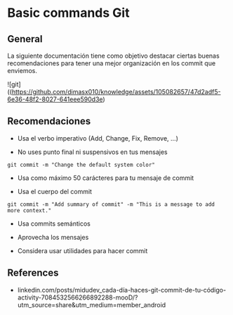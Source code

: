 # Basic commands Git

## General

La siguiente documentación tiene como objetivo destacar ciertas buenas recomendaciones para tener una mejor organización en los commit que enviemos. 

![git]((https://github.com/dimasx010/knowledge/assets/105082657/47d2adf5-6e36-48f2-8027-641eee590d3e)

## Recomendaciones

-  Usa el verbo imperativo (Add, Change, Fix, Remove, …) 

-  No uses punto final ni suspensivos en tus mensajes
```git
git commit -m "Change the default system color" 
```
-  Usa como máximo 50 carácteres para tu mensaje de commit 

-  Usa el cuerpo del commit 
```git
git commit -m "Add summary of commit" -m "This is a message to add more context."
```
-  Usa commits semánticos

-  Aprovecha los mensajes 

-  Considera usar utilidades para hacer commit

## References
- linkedin.com/posts/midudev_cada-día-haces-git-commit-de-tu-código-activity-7084532566266892288-mooD/?utm_source=share&utm_medium=member_android
